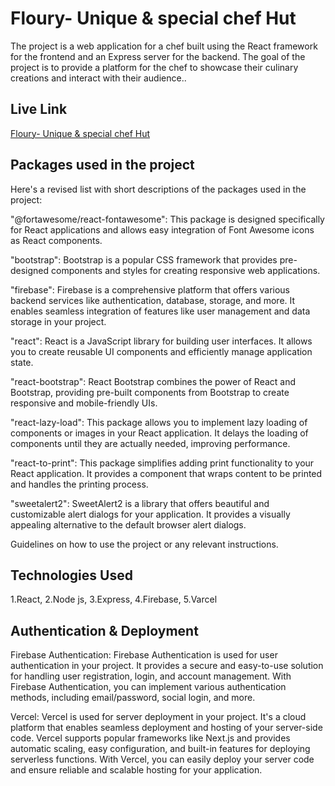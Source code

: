 # Floury- Unique & special chef Hut

The project is a web application for a chef built using the React framework for the frontend and an Express server for the backend. The goal of the project is to provide a platform for the chef to showcase their culinary creations and interact with their audience..

## Live Link
[Floury- Unique & special chef Hut](http://your-website-url.com)

## Packages used in the project

Here's a revised list with short descriptions of the packages used in the project:


"@fortawesome/react-fontawesome": This package is designed specifically for React applications and allows easy integration of Font Awesome icons as React components.

"bootstrap": Bootstrap is a popular CSS framework that provides pre-designed components and styles for creating responsive web applications.

"firebase": Firebase is a comprehensive platform that offers various backend services like authentication, database, storage, and more. It enables seamless integration of features like user management and data storage in your project.

"react": React is a JavaScript library for building user interfaces. It allows you to create reusable UI components and efficiently manage application state.

"react-bootstrap": React Bootstrap combines the power of React and Bootstrap, providing pre-built components from Bootstrap to create responsive and mobile-friendly UIs.


"react-lazy-load": This package allows you to implement lazy loading of components or images in your React application. It delays the loading of components until they are actually needed, improving performance.


"react-to-print": This package simplifies adding print functionality to your React application. It provides a component that wraps content to be printed and handles the printing process.


"sweetalert2": SweetAlert2 is a library that offers beautiful and customizable alert dialogs for your application. It provides a visually appealing alternative to the default browser alert dialogs.


Guidelines on how to use the project or any relevant instructions.

## Technologies Used

1.React,
2.Node js,
3.Express,
4.Firebase,
5.Varcel

## Authentication & Deployment

Firebase Authentication: Firebase Authentication is used for user authentication in your project. It provides a secure and easy-to-use solution for handling user registration, login, and account management. With Firebase Authentication, you can implement various authentication methods, including email/password, social login, and more.

Vercel: Vercel is used for server deployment in your project. It's a cloud platform that enables seamless deployment and hosting of your server-side code. Vercel supports popular frameworks like Next.js and provides automatic scaling, easy configuration, and built-in features for deploying serverless functions. With Vercel, you can easily deploy your server code and ensure reliable and scalable hosting for your application.
